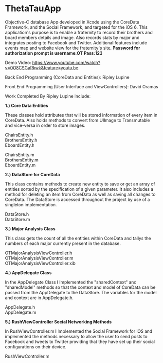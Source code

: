 ThetaTauApp
===========

Objective-C database App developed in Xcode using the CoreData Framework, and the Social Framework, and targeted for the  iOS 6. This application's purpose is to enable a fraternity to record their brothers and board members details and image. Also records stats by major and integrates posting to Facebook and Twitter. Additional features include events map and website view for the fraternity's site. **Password for authorization prompt is username:OT Pass:123**

Demo Video: https://www.youtube.com/watch?v=0O8CSGaRkwk&feature=youtu.be

Back End Programming (CoreData and Entities): Ripley Lupine

Front End Programming (User Interface and ViewControllers): David Oramas

Work Completed By Ripley Lupine Include:

**1.) Core Data Entities**

These classes hold attributes that will be stored information of every item in CoreData. 
Also holds methods to convert from UIImage to Transmutable and vice-versa in order to store images.

ChairsEntity.h   
BrothersEntity.h  
EboardEntity.h  

ChairsEntity.m  
BrothersEntity.m  
EboardEntity.m  

**2.) DataStore for CoreData**

This class contains methods to create new entity to save or get an array of entities sorted by the specification 
of a given parameter. It also includes a method for deleting an item from CoreData as well as saving all changes to
CoreData. The DataStore is accessed throughout the project by use of a singleton implementation.

DataStore.h  
DataStore.m  

**3.) Major Analysis Class**

This class gets the count of all the entities within CoreData and tallys the numbers of each major currently present
in the database.

OTMajorAnalysisViewController.h  
OTMajorAnalysisViewController.m  
OTMajorAnalysisViewController.xib  

**4.) AppDelegate Class**

In the AppDelegate Class I Implemented the "sharedContext" and "sharedModel" methods so that the context and model
of CoreData can be passed from the AppDelegate to the DataStore. The variables for the model and context are in
AppDelegate.h.

AppDelegate.h  
AppDelegate.m  

**5.) RushViewController Social Networking Methods**

In RushViewController.m I Implemented the Social Framework for iOS and implemented the methods necessary to allow
the user to send posts to Facebook and tweets to Twitter providing that they have set up their social configurations
on their device.

RushViewController.m


